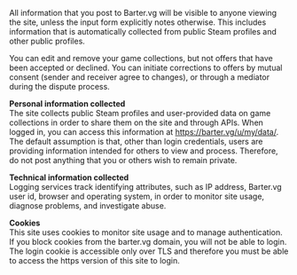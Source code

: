All information that you post to Barter.vg will be visible to anyone viewing the site, unless the input form explicitly notes otherwise. This includes information that is automatically collected from public Steam profiles and other public profiles.

You can edit and remove your game collections, but not offers that have been accepted or declined. You can initiate corrections to offers by mutual consent (sender and receiver agree to changes), or through a mediator during the dispute process.

**Personal information collected**  
The site collects public Steam profiles and user-provided data on game collections in order to share them on the site and through APIs. When logged in, you can access this information at https://barter.vg/u/my/data/.
The default assumption is that, other than login credentials, users are providing information intended for others to view and process. Therefore, do not post anything that you or others wish to remain private.

**Technical information collected**  
Logging services track identifying attributes, such as IP address, Barter.vg user id, browser and operating system, in order to monitor site usage, diagnose problems, and investigate abuse.

**Cookies**  
This site uses cookies to monitor site usage and to manage authentication. If you block cookies from the barter.vg domain, you will not be able to login. The login cookie is accessible only over TLS and therefore you must be able to access the https version of this site to login.

